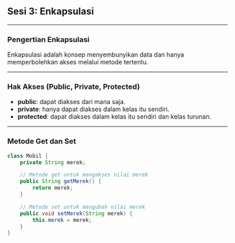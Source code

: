 ## **Sesi 3: Enkapsulasi**

---

### **Pengertian Enkapsulasi**
Enkapsulasi adalah konsep menyembunyikan data dan hanya memperbolehkan akses melalui metode tertentu.

---

### **Hak Akses (Public, Private, Protected)**
- **public**: dapat diakses dari mana saja.
- **private**: hanya dapat diakses dalam kelas itu sendiri.
- **protected**: dapat diakses dalam kelas itu sendiri dan kelas turunan.

---

### **Metode Get dan Set**
```java
class Mobil {
    private String merek;

    // Metode get untuk mengakses nilai merek
    public String getMerek() {
        return merek;
    }

    // Metode set untuk mengubah nilai merek
    public void setMerek(String merek) {
        this.merek = merek;
    }
}
```